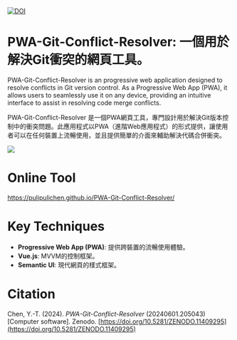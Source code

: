 [![DOI](https://zenodo.org/badge/808990689.svg)](https://zenodo.org/doi/10.5281/zenodo.11409295)

# PWA-Git-Conflict-Resolver: 一個用於解決Git衝突的網頁工具。

PWA-Git-Conflict-Resolver is an progressive web application designed to resolve conflicts in Git version control. As a Progressive Web App (PWA), it allows users to seamlessly use it on any device, providing an intuitive interface to assist in resolving code merge conflicts.

PWA-Git-Conflict-Resolver 是一個PWA網頁工具，專門設計用於解決Git版本控制中的衝突問題。此應用程式以PWA（進階Web應用程式）的形式提供，讓使用者可以在任何裝置上流暢使用，並且提供簡單的介面來輔助解決代碼合併衝突。

![](https://blogger.googleusercontent.com/img/a/AVvXsEiGa27-k8X8pd83T78S-iI7BA8SJ3cXp6WHRm01sC26OJNC-58Lg1y_fYCfZt2YjX3a1ZxwIKsLEBvakSeheF4itVQT5gUqseSeC0AXDA08Zyu1OlPM4V6MopsfZ--mCdhVS8tjONh6t8JChDbsl9lHXM0GDzywDzY3-HbsvufBFeVNVdpQv4Ul9g)

# Online Tool

https://pulipulichen.github.io/PWA-Git-Conflict-Resolver/

# Key Techniques

- **Progressive Web App (PWA)**: 提供跨裝置的流暢使用體驗。
- **Vue.js**: MVVM的控制框架。
- **Semantic UI**: 現代網頁的樣式框架。

# Citation

Chen, Y.-T. (2024). *PWA-Git-Conflict-Resolver* (20240601.205043) [Computer software]. Zenodo. [https://doi.org/10.5281/ZENODO.11409295](https://doi.org/10.5281/ZENODO.11409295)
